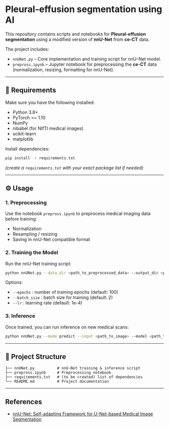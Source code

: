 # Pleural-effusion segmentation using AI

This repository contains scripts and notebooks for **Pleural-effusion segmentation** using a modified version of **nnU-Net** from **ce-CT** data. 

The project includes:  

- `nnUNet.py` – Core implementation and training script for nnU-Net model.  
- `prepross.ipynb` – Jupyter notebook for preprocessing the  **ce-CT** data (normalization, resizing, formatting for nnU-Net).  

---

## 📌 Requirements

Make sure you have the following installed:  

- Python 3.8+  
- PyTorch >= 1.10  
- NumPy  
- nibabel (for NIfTI medical images)  
- scikit-learn  
- matplotlib  

Install dependencies:  

```bash
pip install -r requirements.txt
```

*(create a `requirements.txt` with your exact package list if needed)*

---

## ⚙️ Usage

### 1. Preprocessing
Use the notebook `prepross.ipynb` to preprocess medical imaging data before training:  
- Normalization  
- Resampling / resizing  
- Saving in nnU-Net compatible format  

### 2. Training the Model
Run the nnU-Net training script:  

```bash
python nnUNet.py --data_dir <path_to_preprocessed_data> --output_dir <path_to_results>
```

Options:  
- `--epochs` : number of training epochs (default: 100)  
- `--batch_size` : batch size for training (default: 2)  
- `--lr` : learning rate (default: 1e-4)  

### 3. Inference
Once trained, you can run inference on new medical scans:  

```bash
python nnUNet.py --mode predict --input <path_to_image> --model <path_to_trained_model>
```

---

## 📂 Project Structure

```
├── nnUNet.py          # nnU-Net training & inference script
├── prepross.ipynb     # Preprocessing notebook
├── requirements.txt   # (to be created) list of dependencies
└── README.md          # Project documentation
```

---

## References
- [nnU-Net: Self-adapting Framework for U-Net-based Medical Image Segmentation](https://arxiv.org/abs/1809.10486)  


